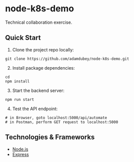# node-k8s-demo

Technical collaboration exercise.

## Quick Start

1. Clone the project repo locally:

```
git clone https://github.com/adamdubey/node-k8s-demo.git
```

2. Install package dependencies:

```
cd
npm install
```

3. Start the backend server:

```
npm run start
```

4. Test the API endpoint:

```
# in Browser, goto localhost:5000/api/automate
# in Postman, perform GET request to localhost:5000
```

## Technologies & Frameworks

- [Node.js](https://nodejs.org/)
- [Express](https://expressjs.com/)
